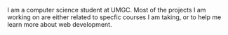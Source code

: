 I am a computer science student at UMGC. Most of the projects I am
working on are either related to specfic courses I am taking, or
to help me learn more about web development.
